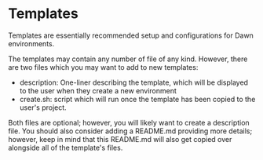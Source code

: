 Templates
=========

Templates are essentially recommended setup and configurations
for Dawn environments.

The templates may contain any number of file of any kind.
However, there are two files which you may want to add to
new templates:

  - description: One-liner describing the template, which  will be
                 displayed to the user when they create a new environment
  - create.sh:   script which will run once the template has been copied to
                 the user's project.

Both files are optional; however, you will likely want to create a description file.
You should also consider adding a README.md providing more details; however,
keep in mind that this README.md will also get copied over alongside all of the template's
files.
